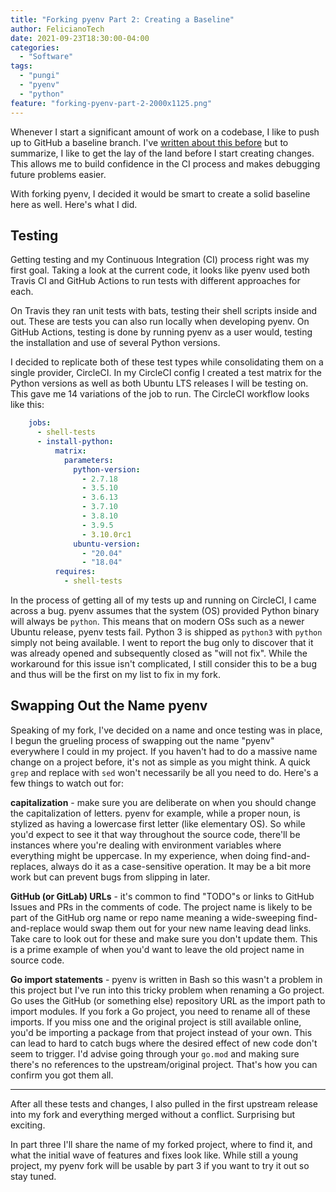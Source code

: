 ```yaml
---
title: "Forking pyenv Part 2: Creating a Baseline"
author: FelicianoTech
date: 2021-09-23T18:30:00-04:00
categories:
  - "Software"
tags:
  - "pungi"
  - "pyenv"
  - "python"
feature: "forking-pyenv-part-2-2000x1125.png"
---
```


Whenever I start a significant amount of work on a codebase, I like to push up to GitHub a baseline branch.
I've [written about this before](/blog/testing-new-branches-on-circleci/) but to summarize, I like to get the lay of the land before I start creating changes.
This allows me to build confidence in the CI process and makes debugging future problems easier.

With forking pyenv, I decided it would be smart to create a solid baseline here as well.
Here's what I did.

<!--more-->

## Testing

Getting testing and my Continuous Integration (CI) process right was my first goal.
Taking a look at the current code, it looks like pyenv used both Travis CI and GitHub Actions to run tests with different approaches for each.

On Travis they ran unit tests with bats, testing their shell scripts inside and out.
These are tests you can also run locally when developing pyenv.
On GitHub Actions, testing is done by running pyenv as a user would, testing the installation and use of several Python versions.

I decided to replicate both of these test types while consolidating them on a single provider, CircleCI.
In my CircleCI config I created a test matrix for the Python versions as well as both Ubuntu LTS releases I will be testing on.
This gave me 14 variations of the job to run.
The CircleCI workflow looks like this:

```yaml
    jobs:
      - shell-tests
      - install-python:
          matrix:
            parameters:
              python-version:
                - 2.7.18
                - 3.5.10
                - 3.6.13
                - 3.7.10
                - 3.8.10
                - 3.9.5
                - 3.10.0rc1
              ubuntu-version:
                - "20.04"
                - "18.04"
          requires:
            - shell-tests
```

In the process of getting all of my tests up and running on CircleCI, I came across a bug.
pyenv assumes that the system (OS) provided Python binary will always be `python`.
This means that on modern OSs such as a newer Ubuntu release, pyenv tests fail.
Python 3 is shipped as `python3` with `python` simply not being available.
I went to report the bug only to discover that it was already opened and subsequently closed as "will not fix".
While the workaround for this issue isn't complicated, I still consider this to be a bug and thus will be the first on my list to fix in my fork.


## Swapping Out the Name pyenv

Speaking of my fork, I've decided on a name and once testing was in place, I begun the grueling process of swapping out the name "pyenv" everywhere I could in my project.
If you haven't had to do a massive name change on a project before, it's not as simple as you might think.
A quick `grep` and replace with `sed` won't necessarily be all you need to do.
Here's a few things to watch out for:

**capitalization** - make sure you are deliberate on when you should change the capitalization of letters.
pyenv for example, while a proper noun, is stylized as having a lowercase first letter (like elementary OS).
So while you'd expect to see it that way throughout the source code, there'll be instances where you're dealing with environment variables where everything might be uppercase.
In my experience, when doing find-and-replaces, always do it as a case-sensitive operation.
It may be a bit more work but can prevent bugs from slipping in later.

**GitHub (or GitLab) URLs** - it's common to find "TODO"s or links to GitHub Issues and PRs in the comments of code.
The project name is likely to be part of the GitHub org name or repo name meaning a wide-sweeping find-and-replace would swap them out for your new name leaving dead links.
Take care to look out for these and make sure you don't update them.
This is a prime example of when you'd want to leave the old project name in source code.

**Go import statements** - pyenv is written in Bash so this wasn't a problem in this project but I've run into this tricky problem when renaming a Go project.
Go uses the GitHub (or something else) repository URL as the import path to import modules.
If you fork a Go project, you need to rename all of these imports.
If you miss one and the original project is still available online, you'd be importing a package from that project instead of your own.
This can lead to hard to catch bugs where the desired effect of new code don't seem to trigger.
I'd advise going through your `go.mod` and making sure there's no references to the upstream/original project.
That's how you can confirm you got them all.

---

After all these tests and changes, I also pulled in the first upstream release into my fork and everything merged without a conflict.
Surprising but exciting.

In part three I'll share the name of my forked project, where to find it, and what the initial wave of features and fixes look like.
While still a young project, my pyenv fork will be usable by part 3 if you want to try it out so stay tuned.
